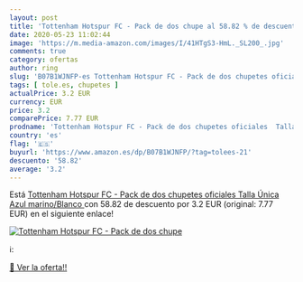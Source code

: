 ```yaml
---
layout: post
title: 'Tottenham Hotspur FC - Pack de dos chupe al 58.82 % de descuento'
date: 2020-05-23 11:02:44
image: 'https://m.media-amazon.com/images/I/41HTgS3-HmL._SL200_.jpg'
comments: true
category: ofertas
author: ring
slug: 'B07B1WJNFP-es Tottenham Hotspur FC - Pack de dos chupetes oficiales...'
tags: [ tole.es, chupetes ]
actualPrice: 3.2 EUR
currency: EUR
price: 3.2
comparePrice: 7.77 EUR
prodname: 'Tottenham Hotspur FC - Pack de dos chupetes oficiales  Talla Única   Azul marino/Blanco '
country: 'es'
flag: '🇪🇸'
buyurl: 'https://www.amazon.es/dp/B07B1WJNFP/?tag=tolees-21'
descuento: '58.82'
average: '3.2'
---
```


Está [Tottenham Hotspur FC - Pack de dos chupetes oficiales  Talla Única   Azul marino/Blanco ](https://www.amazon.es/dp/B07B1WJNFP/?tag=tolees-21) con 58.82 de descuento por 3.2 EUR (original: 7.77 EUR) en el siguiente enlace!

[![Tottenham Hotspur FC - Pack de dos chupe](https://m.media-amazon.com/images/I/41HTgS3-HmL._SL200_.jpg)](https://www.amazon.es/dp/B07B1WJNFP/?tag=tolees-21)

ℹ️:


[🛒 Ver la oferta!!](https://www.amazon.es/dp/B07B1WJNFP/?tag=tolees-21)
